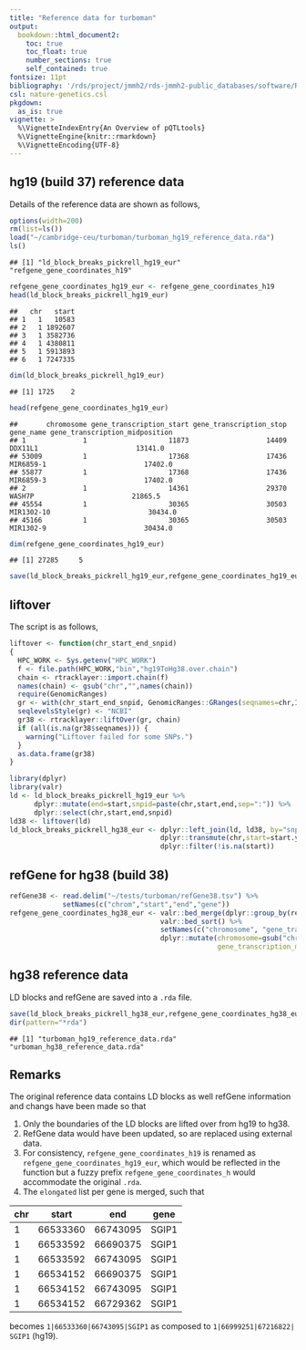 ```yaml
---
title: "Reference data for turboman"
output:
  bookdown::html_document2:
    toc: true
    toc_float: true
    number_sections: true
    self_contained: true
fontsize: 11pt
bibliography: '/rds/project/jmmh2/rds-jmmh2-public_databases/software/R/pQTLtools/REFERENCES.bib'
csl: nature-genetics.csl
pkgdown:
  as_is: true
vignette: >
  %\VignetteIndexEntry{An Overview of pQTLtools}
  %\VignetteEngine{knitr::rmarkdown}
  %\VignetteEncoding{UTF-8}
---
```


## hg19 (build 37) reference data

Details of the reference data are shown as follows,


```r
options(width=200)
rm(list=ls())
load("~/cambridge-ceu/turboman/turboman_hg19_reference_data.rda")
ls()
```

```
## [1] "ld_block_breaks_pickrell_hg19_eur" "refgene_gene_coordinates_h19"
```

```r
refgene_gene_coordinates_hg19_eur <- refgene_gene_coordinates_h19
head(ld_block_breaks_pickrell_hg19_eur)
```

```
##   chr   start
## 1   1   10583
## 2   1 1892607
## 3   1 3582736
## 4   1 4380811
## 5   1 5913893
## 6   1 7247335
```

```r
dim(ld_block_breaks_pickrell_hg19_eur)
```

```
## [1] 1725    2
```

```r
head(refgene_gene_coordinates_hg19_eur)
```

```
##       chromosome gene_transcription_start gene_transcription_stop  gene_name gene_transcription_midposition
## 1              1                    11873                   14409    DDX11L1                        13141.0
## 53009          1                    17368                   17436  MIR6859-1                        17402.0
## 55877          1                    17368                   17436  MIR6859-3                        17402.0
## 2              1                    14361                   29370     WASH7P                        21865.5
## 45554          1                    30365                   30503 MIR1302-10                        30434.0
## 45166          1                    30365                   30503  MIR1302-9                        30434.0
```

```r
dim(refgene_gene_coordinates_hg19_eur)
```

```
## [1] 27285     5
```

```r
save(ld_block_breaks_pickrell_hg19_eur,refgene_gene_coordinates_hg19_eur,file="turboman_hg19_reference_data.rda")
```

## liftover

The script is as follows,


```r
liftover <- function(chr_start_end_snpid)
{
  HPC_WORK <- Sys.getenv("HPC_WORK")
  f <- file.path(HPC_WORK,"bin","hg19ToHg38.over.chain")
  chain <- rtracklayer::import.chain(f)
  names(chain) <- gsub("chr","",names(chain))
  require(GenomicRanges)
  gr <- with(chr_start_end_snpid, GenomicRanges::GRanges(seqnames=chr,IRanges::IRanges(start,end),snpid=snpid))
  seqlevelsStyle(gr) <- "NCBI"
  gr38 <- rtracklayer::liftOver(gr, chain)
  if (all(is.na(gr38$seqnames))) {
    warning("Liftover failed for some SNPs.")
  }
  as.data.frame(gr38)
}

library(dplyr)
library(valr)
ld <- ld_block_breaks_pickrell_hg19_eur %>%
      dplyr::mutate(end=start,snpid=paste(chr,start,end,sep=":")) %>%
      dplyr::select(chr,start,end,snpid)
ld38 <- liftover(ld)
ld_block_breaks_pickrell_hg38_eur <- dplyr::left_join(ld, ld38, by="snpid") %>%
                                     dplyr::transmute(chr,start=start.y) %>%
                                     dplyr::filter(!is.na(start))
```

## refGene for hg38 (build 38)


```r
refGene38 <- read.delim("~/tests/turboman/refGene38.tsv") %>%
             setNames(c("chrom","start","end","gene"))
refgene_gene_coordinates_hg38_eur <- valr::bed_merge(dplyr::group_by(refGene38,gene)) %>%
                                     valr::bed_sort() %>%
                                     setNames(c("chromosome", "gene_transcription_start", "gene_transcription_stop", "gene_name")) %>%
                                     dplyr::mutate(chromosome=gsub("chr","",chromosome),
                                                   gene_transcription_midposition=(gene_transcription_start+gene_transcription_stop)/2)
```

## hg38 reference data

LD blocks and refGene are saved into a `.rda` file.


```r
save(ld_block_breaks_pickrell_hg38_eur,refgene_gene_coordinates_hg38_eur,file="urboman_hg38_reference_data.rda")
dir(pattern="*rda")
```

```
## [1] "turboman_hg19_reference_data.rda" "urboman_hg38_reference_data.rda"
```

## Remarks

The original reference data contains LD blocks as well refGene information and changs have been made so that
1. Only the boundaries of the LD blocks are lifted over from hg19 to hg38.
2. RefGene data would have been updated, so are replaced using external data.
3. For consistency, `refgene_gene_coordinates_h19` is renamed as `refgene_gene_coordinates_hg19_eur`, which would be reflected in the function but a fuzzy prefix `refgene_gene_coordinates_h` would accommodate the original `.rda`.
4. The `elongated` list per gene is merged, such that

chr|start|end|gene
---|-----|---|-----------
1|66533360|66743095|SGIP1
1|66533592|66690375|SGIP1
1|66533592|66743095|SGIP1
1|66534152|66690375|SGIP1
1|66534152|66743095|SGIP1
1|66534152|66729362|SGIP1

becomes `1|66533360|66743095|SGIP1` as composed to `1|66999251|67216822| SGIP1` (hg19).
